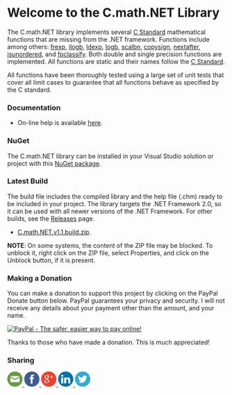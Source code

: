 # Welcome to the C.math.NET Library
The C.math.NET library implements several [C Standard](http://en.cppreference.com/w/c/numeric/math) mathematical
functions that are missing from the .NET framework.
Functions include among others: 
[frexp](https://machinecognitis.github.io/C.math.NET/html/b4d6cd51-2441-999a-18c2-8d18dc2a2c3c.htm), 
[ilogb](https://machinecognitis.github.io/C.math.NET/html/6c69efac-8d3c-7c31-f0c5-930b73593c0e.htm), 
[ldexp](https://machinecognitis.github.io/C.math.NET/html/35eead45-7bb4-88c5-0f75-278b2cbc94a7.htm), 
[logb](https://machinecognitis.github.io/C.math.NET/html/5f67d96e-daa3-cd30-9384-1cda9ebf3f8a.htm), 
[scalbn](https://machinecognitis.github.io/C.math.NET/html/bedc19b9-8091-4a47-c967-9092577c1dd7.htm),
[copysign](https://machinecognitis.github.io/C.math.NET/html/cd5217b7-7396-95ed-e4b7-0702efbd860d.htm),
[nextafter](https://machinecognitis.github.io/C.math.NET/html/65f00e22-a956-ec37-9e75-4594cb42d6d2.htm),
[isunordered](https://machinecognitis.github.io/C.math.NET/html/e64fb421-ebf8-8796-d5d0-159ce7435c91.htm), and
[fpclassify](https://machinecognitis.github.io/C.math.NET/html/63a4a916-1492-dedf-c8fe-0e01aff401f4.htm).
Both double and single precision functions are implemented.
All functions are static and their names follow the
[C Standard](http://en.cppreference.com/w/c/numeric/math).

All functions have been thoroughly tested using a large set of unit tests that cover all
limit cases to guarantee that all functions behave as specified by the C standard.

### Documentation

- On-line help is available [here](https://machinecognitis.github.io/C.math.NET/).

### NuGet

The C.math.NET library can be installed in your Visual Studio solution or project with this
[NuGet package](https://www.nuget.org/packages/C.math.NET/).

### Latest Build

The build file includes the compiled library and the help file (.chm) ready to be included in your project.
The library targets the .NET Framework 2.0, so it can be used with all newer versions of the .NET Framework.
For other builds, see the [Releases](https://github.com/MachineCognitis/C.math.NET/releases) page.

- [C.math.NET.v1.1.build.zip](https://github.com/MachineCognitis/C.math.NET/releases/download/v1.1/C.math.NET.v1.1.build.zip).

**NOTE**: On some systems, the content of the ZIP file may be blocked. To unblock it, right click on the
ZIP file, select Properties, and click on the Unblock button, if it is present.

### Making a Donation

You can make a donation to support this project by clicking on the PayPal Donate button below.
PayPal guarantees your privacy and security. I will not receive any details about your payment
other than the amount, and your name.

<a href="https://www.paypal.com/cgi-bin/webscr?cmd=_s-xclick&hosted_button_id=WUQ6Q2QC8EVDA"><img src="https://www.paypalobjects.com/en_US/i/btn/btn_donate_LG.gif" border="0" alt="PayPal - The safer, easier way to pay online!"></a>

Thanks to those who have made a donation. This is much appreciated!

### Sharing

<div>
     <!-- Email --> 
    <a href="mailto:?Subject=C.math.NET%20Library&amp;Body=I%20saw%20this%20and%20thought%20of%20you!%20https://github.com/MachineCognitis/C.math.NET/" target="_blank"> 
        <img width="35" src="./docs/icons/mail.png" alt="Email" /> 
    </a> 
     <!-- Facebook --> 
    <a href="http://www.facebook.com/sharer.php?u=https://github.com/MachineCognitis/C.math.NET/" target="_blank"> 
        <img width="35"src="./docs/icons/facebook.png" alt="Facebook" /> 
    </a> 
     <!-- Google+ --> 
    <a href="https://plus.google.com/share?url=https://github.com/MachineCognitis/C.math.NET/" target="_blank"> 
        <img width="35"src="./docs/icons/google.png" alt="Google" /> 
    </a> 
     <!-- LinkedIn --> 
    <a href="http://www.linkedin.com/shareArticle?mini=true&amp;url=https://github.com/MachineCognitis/C.math.NET/" target="_blank"> 
        <img width="35"src="./docs/icons/linkedin.png" alt="LinkedIn" /> 
    </a> 
    <!-- Twitter --> 
    <a href="https://twitter.com/share?url=https://github.com/MachineCognitis/C.math.NET/" target="_blank"> 
        <img width="35"src="./docs/icons/twitter.png" alt="Twitter" /> 
    </a> 
</div>


